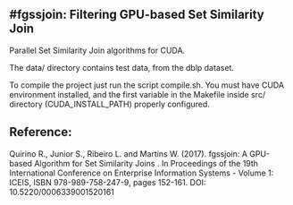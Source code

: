 #fgssjoin: Filtering GPU-based Set Similarity Join
---

Parallel Set Similarity Join algorithms for CUDA.

The data/ directory contains test data, from the dblp dataset.

To compile the project just run the script compile.sh. 
You must have CUDA environment installed, and the first variable 
in the Makefile inside src/ directory (CUDA_INSTALL_PATH) properly configured.

Reference:
---
Quirino R., Junior S., Ribeiro L. and Martins W. (2017). fgssjoin: A GPU-based Algorithm for Set Similarity Joins . In Proceedings of the 19th International Conference on Enterprise Information Systems - Volume 1: ICEIS, ISBN 978-989-758-247-9, pages 152-161. DOI: 10.5220/0006339001520161
